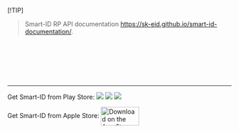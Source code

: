 [!TIP]
> Smart-ID RP API documentation https://sk-eid.github.io/smart-id-documentation/.

<br />
<br />
<br />
<br />
<br />

-----

Get Smart-ID from Play Store: [![](https://playbadges.pavi2410.com/badge/version?id=com.smart_id)](https://play.google.com/store/apps/details?id=com.smart_id)
[![](https://playbadges.pavi2410.com/badge/downloads?id=com.smart_id&pretty)](https://play.google.com/store/apps/details?id=com.smart_id) 
[![](https://playbadges.pavi2410.com/badge/ratings?id=com.smart_id&pretty)](https://play.google.com/store/apps/details?id=com.smart_id)

Get Smart-ID from Apple Store: <a href="https://apps.apple.com/us/app/smart-id/id1188304729?itscg=30200&itsct=apps_box_badge&mttnsubad=1188304729" style="display: inline-block;">
<img src="https://toolbox.marketingtools.apple.com/api/v2/badges/download-on-the-app-store/black/en-us?releaseDate=1484697600" alt="Download on the App Store" style="width: 86px; height: 42px; vertical-align: middle; object-fit: contain;" />
</a>